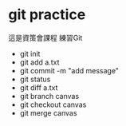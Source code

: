 # git practice

這是資策會課程
練習Git

- git init
- git add a.txt
- git commit -m "add message"
- git status
- git diff a.txt
- git branch canvas
- git checkout canvas
- git merge canvas